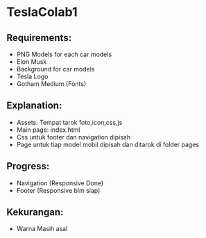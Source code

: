 # TeslaColab1

## Requirements:

- PNG Models for each car models
- Elon Musk
- Background for car models
- Tesla Logo
- Gotham Medium (Fonts)

## Explanation:

- Assets: Tempat tarok foto,icon,css,js
- Main page: index.html
- Css untuk footer dan navigation dipisah
- Page untuk tiap model mobil dipisah dan ditarok di folder pages

## Progress:

- Navigation (Responsive Done)
- Footer (Responsive blm siap)

## Kekurangan:

- Warna Masih asal
